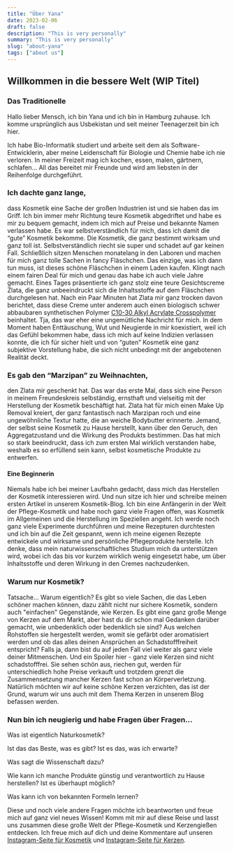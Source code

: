 ```yaml
---
title: "Über Yana"
date: 2023-02-06
draft: false
description: "This is very personally"
summary: "This is very personally"
slug: "about-yana"
tags: ["about us"]
---
```


## Willkommen in die bessere Welt (WIP Titel)

### Das Traditionelle

Hallo lieber Mensch, ich bin Yana und ich bin in Hamburg zuhause. Ich komme ursprünglich aus Usbekistan und seit meiner
Teenagerzeit bin ich hier.

Ich habe Bio-Informatik studiert und arbeite seit dem als Software-Entwicklerin, aber meine Leidenschaft für Biologie
und Chemie habe ich nie verloren.
In meiner Freizeit mag ich kochen, essen, malen, gärtnern, schlafen… All das bereitet mir Freunde und wird am liebsten
in der Reihenfolge durchgeführt.

### Ich dachte ganz lange,

dass Kosmetik eine Sache der großen Industrien ist und sie haben das im Griff. Ich bin immer mehr Richtung teure
Kosmetik abgedriftet und habe es mir zu bequem gemacht, indem ich mich auf Preise und bekannte Namen verlassen habe.
Es war selbstverständlich für mich, dass ich damit die “gute” Kosmetik bekomme. Die Kosmetik, die ganz bestimmt wirksam
und ganz toll ist. Selbstverständlich riecht sie super und schadet auf gar keinen Fall.
Schließlich sitzen Menschen monatelang in den Laboren und machen für mich ganz tolle Sachen in fancy Fläschchen.
Das einzige, was ich dann tun muss, ist dieses schöne Fläschchen in einem Laden kaufen. Klingt nach einem fairen
Deal für mich und genau das habe ich auch viele Jahre gemacht. Eines Tages präsentierte ich ganz stolz eine teure
Gesichtscreme Zlata, die ganz unbeeindruckt sich die
Inhaltsstoffe auf dem Fläschchen durchgelesen hat. Nach ein Paar Minuten hat Zlata mir ganz trocken
davon berichtet, dass diese Creme unter anderem auch einen biologisch schwer abbaubaren synthetischen Polymer
[C10-30 Alkyl Acrylate Crosspolymer](https://www.greenpeace.de/biodiversitaet/meere/meeresschutz/gefahr-kleingedruckten)
beinhaltet. Tja, das war eher eine ungemütliche Nachricht für mich. In dem Moment haben Enttäuschung, Wut und Neugierde
in mir koexistiert, weil ich das Gefühl bekommen habe, dass ich mich auf keine Indizien verlassen konnte, die ich für
sicher hielt und von “guten” Kosmetik eine ganz subjektive Vorstellung habe, die sich nicht unbedingt mit der
angebotenen
Realität deckt.

### Es gab den “Marzipan” zu Weihnachten,

den Zlata mir geschenkt hat. Das war das erste Mal, dass sich eine Person in meinem Freundeskreis selbständig, ernsthaft
und vielseitig mit der Herstellung der Kosmetik beschäftigt hat. Zlata hat für mich einen Make Up Removal kreiert, der
ganz fantastisch nach Marzipan roch und eine ungewöhnliche Textur hatte, die an weiche Bodybutter erinnerte. Jemand, der
selbst seine Kosmetik zu Hause herstellt, kann über den Geruch, den Aggregatzustand und die Wirkung des Produkts
bestimmen. Das hat mich so stark beeindruckt, dass ich zum ersten Mal wirklich verstanden habe, weshalb es so erfüllend
sein kann, selbst kosmetische Produkte zu entwerfen.

#### Eine Beginnerin

Niemals habe ich bei meiner Laufbahn gedacht, dass mich das Herstellen der Kosmetik interessieren wird. Und nun sitze
ich hier und schreibe meinen ersten Artikel in unserem Kosmetik-Blog.
Ich bin eine Anfängerin in der Welt der Pflege-Kosmetik und habe noch ganz viele Fragen offen, was Kosmetik im
Allgemeinen und die Herstellung im Speziellen angeht. Ich werde noch ganz viele Experimente durchführen und meine
Rezepturen durchtesten und ich bin auf die Zeit gespannt, wenn ich meine eigenen Rezepte entwickele und wirksame und
persönliche Pflegeprodukte herstelle. Ich denke, dass mein naturwissenschaftliches Studium mich da unterstützen wird,
wobei ich das bis vor kurzem wirklich wenig eingesetzt habe, um über Inhaltsstoffe und deren Wirkung in den Cremes
nachzudenken.

### Warum nur Kosmetik?

Tatsache... Warum eigentlich? Es gibt so viele Sachen, die das Leben schöner machen können, dazu zählt nicht nur sichere
Kosmetik, sondern auch "einfachen" Gegenstände, wie Kerzen. Es gibt eine ganz große Menge von Kerzen auf dem Markt, aber
hast du dir schon mal Gedanken darüber gemacht, wie unbedenklich oder bedenklich sie sind? Aus welchen Rohstoffen sie hergestellt werden, womit sie
gefärbt oder aromatisiert werden und ob das alles deinen Ansprüchen an Schadstofffreiheit entspricht? Falls ja, dann
bist
du auf jeden Fall viel weiter als ganz viele deiner Mitmenschen. Und ein Spoiler hier -
ganz viele Kerzen sind nicht schadstofffrei. Sie sehen schön aus, riechen gut, werden für unterschiedlich hohe Preise
verkauft
und trotzdem grenzt die Zusammensetzung mancher Kerzen fast schon an Körperverletzung. Natürlich möchten wir auf keine
schöne Kerzen verzichten, das ist der Grund, warum wir uns auch mit dem Thema Kerzen in unserem Blog befassen werden.

### Nun bin ich neugierig und habe Fragen über Fragen…

Was ist eigentlich Naturkosmetik?

Ist das das Beste, was es gibt? Ist es das, was ich erwarte?

Was sagt die Wissenschaft dazu?

Wie kann ich manche Produkte günstig und verantwortlich zu Hause herstellen? Ist es überhaupt möglich?

Was kann ich von bekannten Formeln lernen?

Diese und noch viele andere Fragen möchte ich beantworten und freue mich auf ganz viel neues Wissen!
Komm mit mir auf diese Reise und lasst uns zusammen diese große Welt der Pflege-Kosmetik und Kerzengießen entdecken. Ich
freue mich auf dich und deine Kommentare auf unseren [Instagram-Seite für Kosmetik](https://instagram.com/mix_with_us)
und  [Instagram-Seite für Kerzen](https://instagram.com/mix_with_us_candles).

